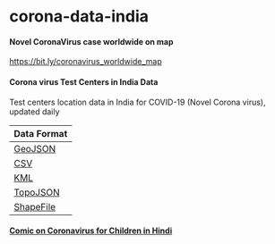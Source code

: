 # corona-data-india

#### Novel CoronaVirus case worldwide on map
https://bit.ly/coronavirus_worldwide_map

#### Corona virus Test Centers in India Data
Test centers location data in India for COVID-19 (Novel Corona virus), updated daily

| Data Format|
| ------ |
| [GeoJSON](Corona-Test-Centers-India/map.geojson) |
| [CSV](Corona-Test-Centers-India/points.csv) |
| [KML](Corona-Test-Centers-India/map.kml) |
| [TopoJSON](Corona-Test-Centers-India/map.topojson) |
| [ShapeFile](Corona-Test-Centers-India/shapefile.zip) |

#### [Comic on Coronavirus for Children in Hindi](https://github.com/cool5785/corona-data-india/raw/master/Corona-Comics-For-Kids-in-Hindi-India.pdf)
